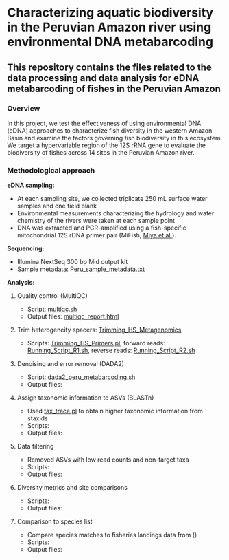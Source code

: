 # Characterizing aquatic biodiversity in the Peruvian Amazon river using environmental DNA metabarcoding
## This repository contains the files related to the data processing and data analysis for eDNA metabarcoding of fishes in the Peruvian Amazon

### Overview 
In this project, we test the effectiveness of using environmental DNA (eDNA) approaches to characterize fish diversity in the western Amazon Basin and examine the factors governing fish biodiversity in this ecosystem. We target a hypervariable region of the 12S rRNA gene to evaluate the biodiversity of fishes across 14 sites in the Peruvian Amazon river.

### Methodological approach
**eDNA sampling:** 
  - At each sampling site, we collected triplicate 250 mL surface water samples and one field blank 
  - Environmental measurements characterizing the hydrology and water chemistry of the rivers were taken at each sample point
  - DNA was extracted and PCR-amplified using a fish-specific mitochondrial 12S rDNA primer pair (MiFish, [Miya et al.](https://royalsocietypublishing.org/doi/10.1098/rsos.150088)). 

**Sequencing:** 
  - Illumina NextSeq 300 bp Mid output kit
  - Sample metadata: [Peru_sample_metadata.txt](Peru_sample_metadata.txt)
  
**Analysis:**
1. Quality control (MultiQC)
   - Script: [multiqc.sh](multiqc.sh)
   - Output files: [multiqc_report.html](https://karaandres.github.io/peru_metabarcoding/multiqc_report.html)
   
2. Trim heterogeneity spacers: [Trimming_HS_Metagenomics](https://github.com/noushing/Trimming_HS_Metagenomics)
   - Scripts: [Trimming_HS_Primers.pl](Trimming_HS_Primers.pl), forward reads: [Running_Script_R1.sh](Running_Script_R1), reverse reads: [Running_Script_R2.sh](Running_Script_R2.sh)
   
3. Denoising and error removal (DADA2)
   - Script: [dada2_peru_metabarcoding.sh](dada2_peru_metabarcoding.sh)
   - Output files: 

3. Assign taxonomic information to ASVs (BLASTn)
   - Used [tax_trace.pl](https://github.com/theo-allnutt-bioinformatics/scripts/blob/master/tax_trace.pl) to obtain higher taxonomic information from staxids
   - Scripts:
   - Output files: 

4. Data filtering
   - Removed ASVs with low read counts and non-target taxa
   - Scripts:
   - Output files:

5. Diversity metrics and site comparisons
   - Scripts:
   - Output files: 

6. Comparison to species list
   - Compare species matches to fisheries landings data from ()
   - Scripts:
   - Output files: 

